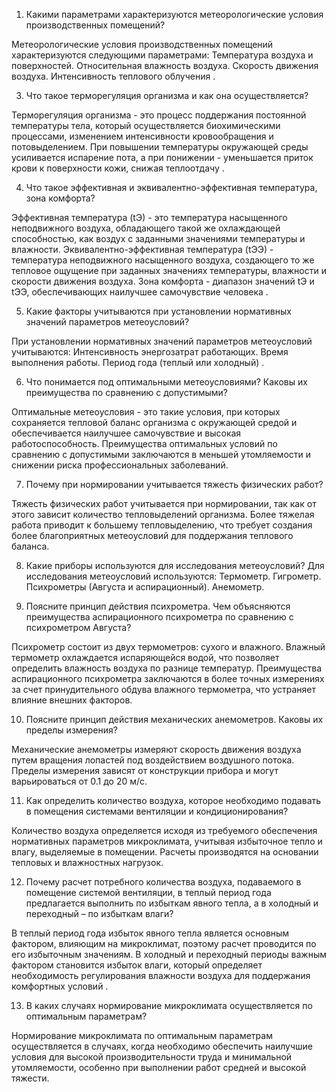 1. Какими параметрами характеризуются метеорологические условия производственных помещений?

Метеорологические условия производственных помещений характеризуются следующими параметрами: 
Температура воздуха и поверхностей. 
Относительная влажность воздуха. 
Скорость движения воздуха. 
Интенсивность теплового облучения . 

3. Что такое терморегуляция организма и как она осуществляется? 

Терморегуляция организма - это процесс поддержания постоянной температуры тела, который осуществляется биохимическими процессами, изменением интенсивности кровообращения и потовыделением. При повышении температуры окружающей среды усиливается испарение пота, а при понижении - уменьшается приток крови к поверхности кожи, снижая теплоотдачу . 

4. Что такое эффективная и эквивалентно-эффективная температура, зона комфорта? 

Эффективная температура (tЭ) - это температура насыщенного неподвижного воздуха, обладающего такой же охлаждающей способностью, как воздух с заданными значениями температуры и влажности. Эквивалентно-эффективная температура (tЭЭ) - температура неподвижного насыщенного воздуха, создающего то же тепловое ощущение при заданных значениях температуры, влажности и скорости движения воздуха. Зона комфорта - диапазон значений tЭ и tЭЭ, обеспечивающих наилучшее самочувствие человека . 

5. Какие факторы учитываются при установлении нормативных значений параметров метеоусловий? 

При установлении нормативных значений параметров метеоусловий учитываются: 
Интенсивность энергозатрат работающих. 
Время выполнения работы. 
Период года (теплый или холодный) . 

6. Что понимается под оптимальными метеоусловиями? Каковы их преимущества по сравнению с допустимыми? 

Оптимальные метеоусловия - это такие условия, при которых сохраняется тепловой баланс организма с окружающей средой и обеспечивается наилучшее самочувствие и высокая работоспособность. Преимущества оптимальных условий по сравнению с допустимыми заключаются в меньшей утомляемости и снижении риска профессиональных заболеваний. 

7. Почему при нормировании учитывается тяжесть физических работ? 

Тяжесть физических работ учитывается при нормировании, так как от этого зависит количество тепловыделений организма. Более тяжелая работа приводит к большему тепловыделению, что требует создания более благоприятных метеоусловий для поддержания теплового баланса. 

8. Какие приборы используются для исследования метеоусловий? 
Для исследования метеоусловий используются: 
Термометр. 
Гигрометр. 
Психрометры (Августа и аспирационный). 
Анемометр. 

9. Поясните принцип действия психрометра. Чем объясняются преимущества аспирационного психрометра по сравнению с психрометром Августа? 

Психрометр состоит из двух термометров: сухого и влажного. Влажный термометр охлаждается испаряющейся водой, что позволяет определить влажность воздуха по разнице температур. Преимущества аспирационного психрометра заключаются в более точных измерениях за счет принудительного обдува влажного термометра, что устраняет влияние внешних факторов. 

10. Поясните принцип действия механических анемометров. Каковы их пределы измерения? 

Механические анемометры измеряют скорость движения воздуха путем вращения лопастей под воздействием воздушного потока. Пределы измерения зависят от конструкции прибора и могут варьироваться от 0.1 до 20 м/с. 

11. Как определить количество воздуха, которое необходимо подавать в помещения системами вентиляции и кондиционирования? 

Количество воздуха определяется исходя из требуемого обеспечения нормативных параметров микроклимата, учитывая избыточное тепло и влагу, выделяемые в помещении. Расчеты производятся на основании тепловых и влажностных нагрузок. 

12. Почему расчет потребного количества воздуха, подаваемого в помещение системой вентиляции, в теплый период года предлагается выполнить по избыткам явного тепла, а в холодный и переходный – по избыткам влаги? 

В теплый период года избыток явного тепла является основным фактором, влияющим на микроклимат, поэтому расчет проводится по его избыточным значениям. В холодный и переходный периоды важным фактором становится избыток влаги, который определяет необходимость регулирования влажности воздуха для поддержания комфортных условий . 

13. В каких случаях нормирование микроклимата осуществляется по оптимальным параметрам? 

Нормирование микроклимата по оптимальным параметрам осуществляется в случаях, когда необходимо обеспечить наилучшие условия для высокой производительности труда и минимальной утомляемости, особенно при выполнении работ средней и высокой тяжести. 
